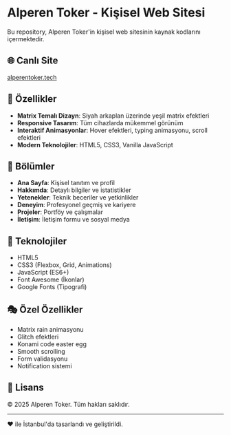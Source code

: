# Alperen Toker - Kişisel Web Sitesi

Bu repository, Alperen Toker'in kişisel web sitesinin kaynak kodlarını içermektedir.

## 🌐 Canlı Site
[alperentoker.tech](https://alperentoker.tech)

## 🎨 Özellikler
- **Matrix Temalı Dizayn**: Siyah arkaplan üzerinde yeşil matrix efektleri
- **Responsive Tasarım**: Tüm cihazlarda mükemmel görünüm
- **Interaktif Animasyonlar**: Hover efektleri, typing animasyonu, scroll efektleri
- **Modern Teknolojiler**: HTML5, CSS3, Vanilla JavaScript

## 📱 Bölümler
- **Ana Sayfa**: Kişisel tanıtım ve profil
- **Hakkımda**: Detaylı bilgiler ve istatistikler
- **Yetenekler**: Teknik beceriler ve yetkinlikler
- **Deneyim**: Profesyonel geçmiş ve kariyere
- **Projeler**: Portföy ve çalışmalar
- **İletişim**: İletişim formu ve sosyal medya

## 🚀 Teknolojiler
- HTML5
- CSS3 (Flexbox, Grid, Animations)
- JavaScript (ES6+)
- Font Awesome (İkonlar)
- Google Fonts (Tipografi)

## 🎭 Özel Özellikler
- Matrix rain animasyonu
- Glitch efektleri
- Konami code easter egg
- Smooth scrolling
- Form validasyonu
- Notification sistemi

## 📄 Lisans
© 2025 Alperen Toker. Tüm hakları saklıdır.

---
❤️ ile İstanbul'da tasarlandı ve geliştirildi. 